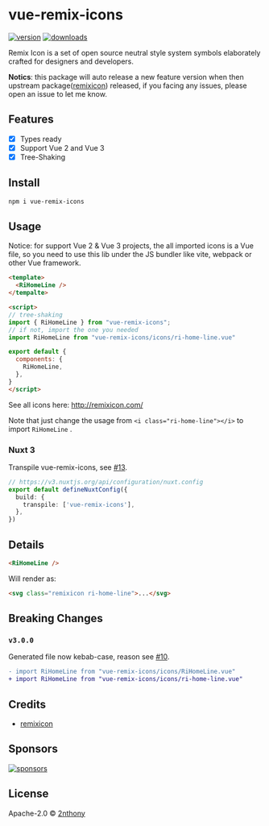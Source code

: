 # vue-remix-icons

[![version](https://img.shields.io/npm/v/vue-remix-icons?label=&color=29BC9B)](https://npm.im/vue-remix-icons)
[![downloads](https://img.shields.io/npm/dm/vue-remix-icons?label=&color=29BC9B)](https://npm.im/vue-remix-icons)

Remix Icon is a set of open source neutral style system symbols elaborately crafted for designers and developers.

**Notics**: this package will auto release a new feature version when then upstream package([remixicon](https://github.com/Remix-Design/remixicon)) released, if you facing any issues, please open an issue to let me know.

## Features

- [x] Types ready
- [x] Support Vue 2 and Vue 3
- [x] Tree-Shaking

## Install

```bash
npm i vue-remix-icons
```

## Usage

Notice: for support Vue 2 & Vue 3 projects, the all imported icons is a Vue file, so you need to use this lib under the JS bundler like vite, webpack or other Vue framework.

```html
<template>
  <RiHomeLine />
</tempalte>

<script>
// tree-shaking
import { RiHomeLine } from "vue-remix-icons";
// if not, import the one you needed
import RiHomeLine from "vue-remix-icons/icons/ri-home-line.vue"

export default {
  components: {
    RiHomeLine,
  },
}
</script>
```

See all icons here: http://remixicon.com/

Note that just change the usage from `<i class="ri-home-line"></i>` to import `RiHomeLine` .

### Nuxt 3

Transpile vue-remix-icons, see [#13](https://github.com/2nthony/vue-remix-icons/issues/13).

```ts
// https://v3.nuxtjs.org/api/configuration/nuxt.config
export default defineNuxtConfig({
  build: {
    transpile: ['vue-remix-icons'],
  },
})
```

## Details

```html
<RiHomeLine />
```

Will render as:

```html
<svg class="remixicon ri-home-line">...</svg>
```

## Breaking Changes

### `v3.0.0`

Generated file now kebab-case, reason see [#10](https://github.com/2nthony/vue-remix-icons/issues/10).

```diff
- import RiHomeLine from "vue-remix-icons/icons/RiHomeLine.vue"
+ import RiHomeLine from "vue-remix-icons/icons/ri-home-line.vue"
```

## Credits

- [remixicon](https://github.com/Remix-Design/remixicon)

## Sponsors

[![sponsors](https://cdn.jsdelivr.net/gh/2nthony/sponsors-image/sponsors.svg)](https://github.com/sponsors/2nthony)

## License

Apache-2.0 &copy; [2nthony](https://github.com/sponsors/2nthony)
